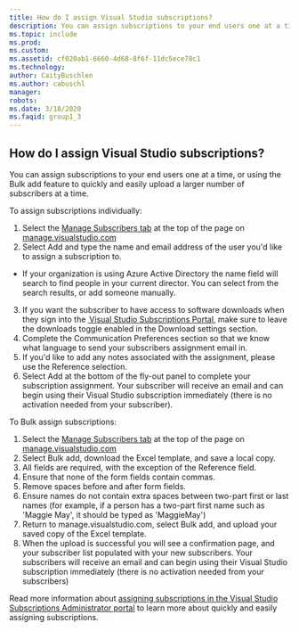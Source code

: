 ```yaml
---
title: How do I assign Visual Studio subscriptions?
description: You can assign subscriptions to your end users one at a time, or using the Bulk add feature to quickly and easily upload a larger...
ms.topic: include
ms.prod: 
ms.custom: 
ms.assetid: cf020ab1-6660-4d68-8f6f-11dc5ece78c1
ms.technology: 
author: CaityBuschlen
ms.author: cabuschl
manager: 
robots: 
ms.date: 3/18/2020
ms.faqid: group1_3
---
```


## How do I assign Visual Studio subscriptions?

You can assign subscriptions to your end users one at a time, or using the Bulk add feature to quickly and easily upload a larger number of subscribers at a time.

To assign subscriptions individually:

1. Select the [Manage Subscribers tab](https://manage.visualstudio.com/subscribers) at the top of the page on [manage.visualstudio.com](https://manage.visualstudio.com)
2. Select Add and type the name and email address of the user you'd like to assign a subscription to.
  - If your organization is using Azure Active Directory the name field will search to find people in your current director. You can select from the search results, or add someone manually.
3. If you want the subscriber to have access to software downloads when they sign into the [ Visual Studio Subscriptions Portal](https://my.visualstudio.com/), make sure to leave the downloads toggle enabled in the Download settings section.
4. Complete the Communication Preferences section so that we know what language to send your subscribers assignment email in.
5. If you'd like to add any notes associated with the assignment, please use the Reference selection.
6. Select Add at the bottom of the fly-out panel to complete your subscription assignment. Your subscriber will receive an email and can begin using their Visual Studio subscription immediately (there is no activation needed from your subscriber).

To Bulk assign subscriptions:

1. Select the [Manage Subscribers tab](https://manage.visualstudio.com/subscribers) at the top of the page on [manage.visualstudio.com](https://manage.visualstudio.com)
2. Select Bulk add, download the Excel template, and save a local copy.
3. All fields are required, with the exception of the Reference field.
  1. Ensure that none of the form fields contain commas.
  2. Remove spaces before and after form fields.
  3. Ensure names do not contain extra spaces between two-part first or last names (for example, if a person has a two-part first name such as \'Maggie May\', it should be typed as \'MaggieMay\')
4. Return to manage.visualstudio.com, select Bulk add, and upload your saved copy of the Excel template.
5. When the upload is successful you will see a confirmation page, and your subscriber list populated with your new subscribers. Your subscribers will receive an email and can begin using their Visual Studio subscription immediately (there is no activation needed from your subscribers)

Read more information about [assigning subscriptions in the Visual Studio Subscriptions Administrator portal](https://docs.microsoft.com/visualstudio/subscriptions/assign-license#individual-assignments) to learn more about quickly and easily assigning subscriptions.
